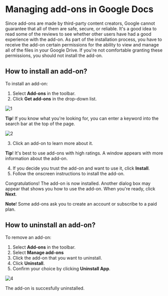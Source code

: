# Managing add-ons in Google Docs

  Since add-ons are made by third-party content creators, Google cannot guarantee that all of them are safe, secure, or reliable.
It's a good idea to read some of the reviews to see whether other users have had a good experience with the add-on.
As part of the installation process, you have to receive the add-on certain permissions for the ability to view and manage all of the files in your Google Drive.
If you're not comfortable granting these permissions, you should not install the add-on. 

## How to install an add-on?

To install an add-on:
1. Select **Add-ons** in the toolbar.
2. Click **Get add-ons** in the drop-down list.

![1](https://user-images.githubusercontent.com/88477186/141090954-9d24a7c3-7ca4-45dd-b3f9-83307979bf63.png)


**Tip**!
If you know what you're looking for, you can enter a keyword into the search bar at the top of the page.

![2](https://user-images.githubusercontent.com/88477186/141091290-49fc0aa2-103a-41ee-b14a-3f3bb49ef75d.png)


3. Click an add-on to learn more about it.

 **Tip**! 
It's best to use add-ons with high ratings. A window appears with more information about the add-on.

4. If you decide you trust the add-on and want to use it, click **Install**.
5. Follow the onscreen instructions to install the add-on.

Congratulations! The add-on is now installed. Another dialog box may appear that shows you how to use the add-on. When you're ready, click **Next**.

**Note**!
Some add-ons ask you to create an account or subscribe to a paid plan. 

## How to uninstall an add-on?

To remove an add-on:
1. Select **Add-ons** in the toolbar.
2. Select **Manage add-ons**
3. Click the add-on that you want to uninstall.
4. Click **Uninstall**.
5. Confirm your choice by clicking **Uninstall App**.

![4](https://user-images.githubusercontent.com/88477186/141092965-5be4f1b6-2652-464d-81e9-03e91fe9ae33.png)

The add-on is succesfully uninstalled.
